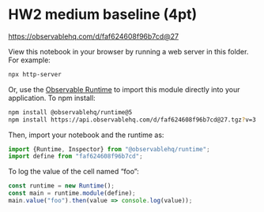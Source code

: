 # HW2 medium baseline (4pt)

https://observablehq.com/d/faf624608f96b7cd@27

View this notebook in your browser by running a web server in this folder. For
example:

~~~sh
npx http-server
~~~

Or, use the [Observable Runtime](https://github.com/observablehq/runtime) to
import this module directly into your application. To npm install:

~~~sh
npm install @observablehq/runtime@5
npm install https://api.observablehq.com/d/faf624608f96b7cd@27.tgz?v=3
~~~

Then, import your notebook and the runtime as:

~~~js
import {Runtime, Inspector} from "@observablehq/runtime";
import define from "faf624608f96b7cd";
~~~

To log the value of the cell named “foo”:

~~~js
const runtime = new Runtime();
const main = runtime.module(define);
main.value("foo").then(value => console.log(value));
~~~
